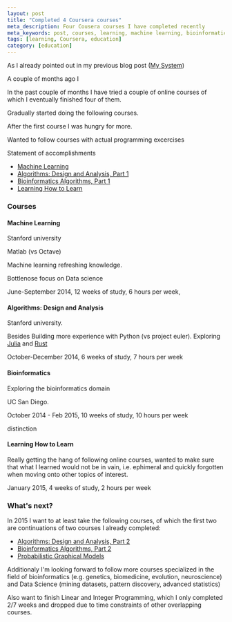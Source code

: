 ```yaml
---
layout: post
title: "Completed 4 Coursera courses"
meta_description: Four Cousera courses I have completed recently
meta_keywords: post, courses, learning, machine learning, bioinformatics, algorithms, education
tags: [learning, Coursera, education]
category: [education]
---
```


As I already pointed out in my previous blog post ([My System](http://beatletech.com/2015/01/31/my-system))

A couple of months ago I


In the past couple of months I have tried a couple of online courses of which I eventually finished
four of them.

Gradually started doing the following courses.

After the first course I was hungry for more.

Wanted to follow courses with actual programming excercises

Statement of accomplishments

- [Machine Learning](https://www.coursera.org/course/ml)
- [Algorithms: Design and Analysis, Part 1](https://www.coursera.org/course/algo)
- [Bioinformatics Algorithms, Part 1](https://www.coursera.org/course/bioinformatics)
- [Learning How to Learn](https://www.coursera.org/course/learning)

### Courses
#### Machine Learning

Stanford university

Matlab (vs Octave)

Machine learning refreshing knowledge.

Bottlenose focus on Data science

June-September 2014, 12 weeks of study, 6 hours per week,

#### Algorithms: Design and Analysis

Stanford university.

Besides Building more experience with Python (vs project euler).
Exploring [Julia](http://julialang.org/) and [Rust](http://www.rust-lang.org/)

October-December 2014, 6 weeks of study, 7 hours per week

#### Bioinformatics

Exploring the bioinformatics domain

UC San Diego.

October 2014 - Feb 2015, 10 weeks of study, 10 hours per week

distinction

#### Learning How to Learn

Really getting the hang of following online courses, wanted to make sure that what I learned would
not be in vain, i.e. ephimeral and quickly forgotten when moving onto other topics of interest.


January 2015, 4 weeks of study, 2 hours per week

### What's next?

In 2015 I want to at least take the following courses, of which the first two are continuations of
two courses I already completed:

- [Algorithms: Design and Analysis, Part 2](https://www.coursera.org/course/algo2)
- [Bioinformatics Algorithms, Part 2](https://www.coursera.org/course/bioinformatics2)
- [Probabilistic Graphical Models](https://www.coursera.org/course/pgm)

Additionaly I'm looking forward to follow more courses specialized in the field of bioinformatics
(e.g. genetics, biomedicine, evolution, neuroscience) and Data Science (mining datasets, pattern
discovery, advanced statistics)

Also want to finish Linear and Integer Programming, which I only completed 2/7 weeks and dropped due
to time constraints of other overlapping courses.
